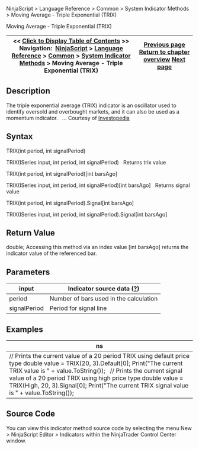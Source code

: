 ﻿
NinjaScript > Language Reference > Common > System Indicator Methods > Moving Average - Triple Exponential (TRIX)

Moving Average - Triple Exponential (TRIX)

| << [Click to Display Table of Contents](moving_average_-_triple_expon2.md) >> **Navigation:**     [NinjaScript](ninjascript-1.md) > [Language Reference](language_reference_wip-1.md) > [Common](common-1.md) > [System Indicator Methods](indicators-1.md) > Moving Average - Triple Exponential (TRIX) | [Previous page](moving_average_-_triple_expone-1.md) [Return to chapter overview](indicators-1.md) [Next page](moving_average_-_variable_vma-1.md) |
| --- | --- |
## Description
The triple exponential average (TRIX) indicator is an oscillator used to identify oversold and overbought markets, and it can also be used as a momentum indicator.
 
... Courtesy of [Investopedia](http://www.investopedia.com/articles/technical/02/092402.asp)

## Syntax
TRIX(int period, int signalPeriod)  

TRIX(ISeries<double> input, int period, int signalPeriod)
 
Returns trix value  

TRIX(int period, int signalPeriod)[int barsAgo]  

TRIX(ISeries<double> input, int period, int signalPeriod)[int barsAgo]
 
Returns signal value  

TRIX(int period, int signalPeriod).Signal[int barsAgo]  

TRIX(ISeries<double> input, int period, int signalPeriod).Signal[int barsAgo]

## Return Value
double; Accessing this method via an index value [int barsAgo] returns the indicator value of the referenced bar.

## Parameters

| input | Indicator source data ([?](valid_input_data_for_indicator-1.md)) |
| --- | --- |
| period | Number of bars used in the calculation |
| signalPeriod | Period for signal line |

## Examples

| ns |
| --- |
| // Prints the current value of a 20 period TRIX using default price type double value = TRIX(20, 3).Default[0]; Print("The current TRIX value is " + value.ToString());   // Prints the current signal value of a 20 period TRIX using high price type double value = TRIX(High, 20, 3).Signal[0]; Print("The current TRIX signal value is " + value.ToString()); |

## Source Code
You can view this indicator method source code by selecting the menu New > NinjaScript Editor > Indicators within the NinjaTrader Control Center window.
